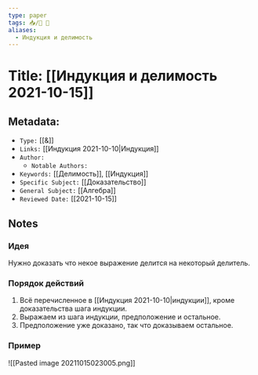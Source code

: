 ```yaml
---
type: paper
tags: 📥️/📜️ 🔢
aliases:
  - Индукция и делимость
---
```




# Title: **[[Индукция и делимость 2021-10-15]]**


## Metadata:

- `Type:` [[&]]
- `Links:` [[Индукция 2021-10-10|Индукция]]
- `Author:` 
	- `Notable Authors:` 
- `Keywords:` [[Делимость]], [[Индукция]]
- `Specific Subject:` [[Доказательство]]
- `General Subject:` [[Алгебра]]
- `Reviewed Date:` [[2021-10-15]]

## Notes

### Идея
Нужно доказать что некое выражение делится на некоторый делитель.

### Порядок действий
1. Всё перечисленное в [[Индукция 2021-10-10|индукции]], кроме доказательства шага индукции.
2. Выражаем из шага индукции, предположение и остальное.
3. Предположение уже доказано, так что доказываем остальное.

###  Пример
![[Pasted image 20211015023005.png]]